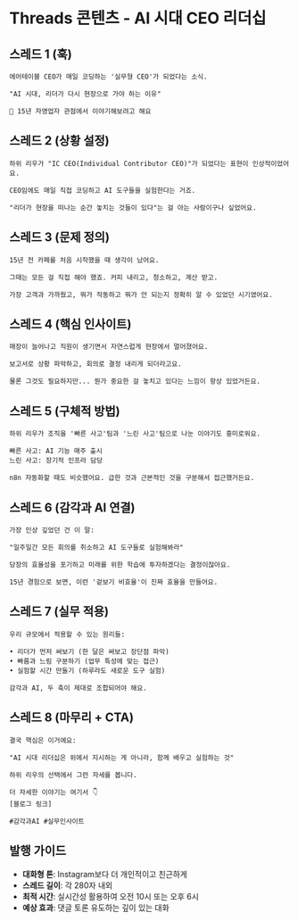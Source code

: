 # Threads 콘텐츠 - AI 시대 CEO 리더십

## 스레드 1 (훅)
```
에어테이블 CEO가 매일 코딩하는 '실무형 CEO'가 되었다는 소식.

"AI 시대, 리더가 다시 현장으로 가야 하는 이유"

🧵 15년 자영업자 관점에서 이야기해보려고 해요
```

## 스레드 2 (상황 설정)
```
하위 리우가 "IC CEO(Individual Contributor CEO)"가 되었다는 표현이 인상적이었어요.

CEO임에도 매일 직접 코딩하고 AI 도구들을 실험한다는 거죠.

"리더가 현장을 떠나는 순간 놓치는 것들이 있다"는 걸 아는 사람이구나 싶었어요.
```

## 스레드 3 (문제 정의)
```
15년 전 카페를 처음 시작했을 때 생각이 났어요.

그때는 모든 걸 직접 해야 했죠. 커피 내리고, 청소하고, 계산 받고.

가장 고객과 가까웠고, 뭐가 작동하고 뭐가 안 되는지 정확히 알 수 있었던 시기였어요.
```

## 스레드 4 (핵심 인사이트)
```
매장이 늘어나고 직원이 생기면서 자연스럽게 현장에서 멀어졌어요.

보고서로 상황 파악하고, 회의로 결정 내리게 되더라고요.

물론 그것도 필요하지만... 뭔가 중요한 걸 놓치고 있다는 느낌이 항상 있었거든요.
```

## 스레드 5 (구체적 방법)
```
하위 리우가 조직을 '빠른 사고'팀과 '느린 사고'팀으로 나눈 이야기도 흥미로워요.

빠른 사고: AI 기능 매주 출시
느린 사고: 장기적 인프라 담당

n8n 자동화할 때도 비슷했어요. 급한 것과 근본적인 것을 구분해서 접근했거든요.
```

## 스레드 6 (감각과 AI 연결)
```
가장 인상 깊었던 건 이 말:

"일주일간 모든 회의를 취소하고 AI 도구들로 실험해봐라"

당장의 효율성을 포기하고 미래를 위한 학습에 투자하겠다는 결정이잖아요.

15년 경험으로 보면, 이런 '겉보기 비효율'이 진짜 효율을 만들어요.
```

## 스레드 7 (실무 적용)
```
우리 규모에서 적용할 수 있는 원리들:

• 리더가 먼저 써보기 (한 달은 써보고 장단점 파악)
• 빠름과 느림 구분하기 (업무 특성에 맞는 접근)
• 실험할 시간 만들기 (하루라도 새로운 도구 실험)

감각과 AI, 두 축이 제대로 조합되어야 해요.
```

## 스레드 8 (마무리 + CTA)
```
결국 핵심은 이거에요:

"AI 시대 리더십은 위에서 지시하는 게 아니라, 함께 배우고 실험하는 것"

하위 리우의 선택에서 그런 자세를 봅니다.

더 자세한 이야기는 여기서 👇
[블로그 링크]

#감각과AI #실무인사이트
```

## 발행 가이드
- **대화형 톤**: Instagram보다 더 개인적이고 친근하게
- **스레드 길이**: 각 280자 내외
- **최적 시간**: 실시간성 활용하여 오전 10시 또는 오후 6시
- **예상 효과**: 댓글 토론 유도하는 깊이 있는 대화